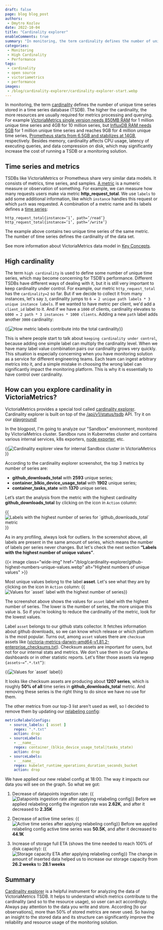 ```yaml
---
draft: false
page: blog blog_post
authors:
 - Dmytro Kozlov
date: 2022-10-04
title: "Cardinality explorer"
enableComments: true
summary: "In monitoring, the term cardinality defines the number of unique time series stored in TSDB. The higher is cardinality, the more resources are usually required for metrics processing and querying. Let's see how Cardinality explorer can help us here."
categories:
 - Monitoring
 - High Cardinality
 - Performance
tags:
 - cardinality
 - open source
 - victoriametrics
 - performance
images:
 - /blog/cardinality-explorer/cardinality-explorer-start.webp
---
```


In monitoring, the term [cardinality](https://docs.victoriametrics.com/keyConcepts.html#cardinality) defines the number 
of unique time series stored in a time series database (TSDB).
The higher the cardinality, the more resources are usually required for metrics processing and querying. 
For example [VictoriaMetrics single version needs 850MB RAM](https://valyala.medium.com/insert-benchmarks-with-inch-influxdb-vs-victoriametrics-e31a41ae2893)
for 1 million unique time series and 4GB for 10 million series, but [InfluxDB RAM needs 5GB](https://valyala.medium.com/insert-benchmarks-with-inch-influxdb-vs-victoriametrics-e31a41ae2893)
for 1 million unique time series and reaches 9GB for 4 million unique time series, 
[Prometheus starts from 6.5GB and stabilizes at 14GB](https://valyala.medium.com/prometheus-vs-victoriametrics-benchmark-on-node-exporter-metrics-4ca29c75590f), respectively.
Besides memory, cardinality affects CPU usage, latency of executing queries, and data compression on disk, which may 
significantly increase the cost of running a TSDB or a monitoring solution.

## Time series and metrics

TSDBs like VictoriaMetrics or Prometheus share very similar data models. It consists of metrics, time series, and
samples. [A metric](https://docs.victoriametrics.com/keyConcepts.html#what-is-a-metric) is a numeric measure or
observation of something. For example, we can measure how many requests users make via metric **http_request_total**.
We use `labels` to add some additional information, like which `instance` handles this request or which `path` was requested.
A combination of a metric name and its labels defines a [time series](https://docs.victoriametrics.com/keyConcepts.html#time-series):
```
http_request_total{instance=’1’, path=’/read’}
http_request_total{instance=’1’, path=’/write’}
```
The example above contains two unique time series of the same metric. The number of time series defines the cardinality
of the data set.

See more information about VictoriaMetrics data model in [Key Concepts](https://docs.victoriametrics.com/keyConcepts.html).

## High cardinality

The term `high cardinality` is used to define some number of unique time series, which may become
concerning for TSDB's performance. Different TSDBs have different ways of dealing with it, but it is still very
important to keep cardinality under control.
For example, our metric `http_request_total` has the `cardinality=2` so far. But if we decide to collect it from many
instances, let's say `3`, cardinality jumps to `6 = 2 unique path labels * 3 unique instance labels`.
If we wanted to have metric per client, we'd add a `client_id` label to it. And if we have a `1000` of clients,
cardinality elevates to `6000 = 2 path * 3 instances * 1000 clients`. Adding a new `path` label adds another `3000`
cardinality:

{{<image class="wide-img" href="/blog/cardinality-explorer/cardinality_calculation.webp" alt="How metric labels contribute into the total cardinality" >}}

This is where people start to talk about `keeping cardinality under control`, because adding one
simple label can multiply the cardinality level.
When we have many label value combination pairs our cardinality grows very quickly.
This situation is especially concerning when you have monitoring solution as a service for different engineering teams.
Each team can ingest arbitrary metrics into it, and a simple mistake in choosing the wrong label can significantly
impact the monitoring platform. This is why it is essentially to have control over cardinality.

## How can you explore cardinality in VictoriaMetrics?

VictoriaMetrics provides a special tool called [cardinality explorer](https://docs.victoriametrics.com/#cardinality-explorer). 
Cardinality explorer is built on top of the [/api/v1/status/tsdb](https://docs.victoriametrics.com/Single-server-VictoriaMetrics.html#tsdb-stats) API.
Try it on our [playground!](https://play.victoriametrics.com/select/accounting/1/6a716b0f-38bc-4856-90ce-448fd713e3fe/prometheus/graph/?_gl=1*jdsbsq*_ga*MTU2NDg0Mzg4MC4xNjU2ODQxMDQ0*_ga_N9SVT8S3HK*MTY2Mzc2MDUwOC43Ni4xLjE2NjM3NjA4NzkuMC4wLjA.#/cardinality)

In the blogpost, I'm going to analyze our "Sandbox" environment, monitored by VictoriaMetrics cluster. 
Sandbox runs in Kubernetes cluster and contains various internal services, k8s exporters, [node exporter](https://github.com/prometheus/node_exporter), etc.

{{<image class="wide-img" href="/blog/cardinality-explorer/cardinality-explorer-start.webp" alt="Cardinality explorer view for internal Sandbox cluster in VictoriaMetrics" >}}

According to the cardinality explorer screenshot, the top 3 metrics by number of series are:
* **github_downloads_total** with **2593** unique series;
* **container_blkio_device_usage_total** with **1902** unique series;
* **container_tasks_state** with **1370** unique series.

Let’s start the analysis from the metric with the highest cardinality **github_downloads_total** by clicking on the icon
in `Action` column:

{{<image class="wide-img" href="/blog/cardinality-explorer/github-with-labels.webp" alt="Labels with the highest number of series for `github_downloads_total` metric" >}}

As in any profiling, always look for outliers. In the screenshot above, all labels are present in the same amount
of series, which means the number of labels per series never changes. But let's check the next section 
**“Labels with the highest number of unique values”**.

{{< image class="wide-img" href="/blog/cardinality-explorer/github-highest-numbers-unique-values.webp" alt="Highest numbers of unique values" >}}

Most unique values belong to the label **asset**. Let's see what they are by clicking on the icon in `Action` column:
{{<image class="wide-img" href="/blog/cardinality-explorer/github-filter-asset.webp" alt="Values for `asset` label with the highest number of series" >}}

The screenshot above shows the values for `asset` label with the highest number of series. The lower is the number of 
series, the more unique this value is. So if you're looking to reduce the cardinality of the metric, look for the lowest
values.

Label `asset` belongs to our github stats collector. It fetches information about github downloads, so we can know 
which release or which platform is the most popular. Turns out, among `asset` values there are `checksum` assets
like ([victoria-metrics-darwin-amd64-v1.81.2-enterprise_checksums.txt](https://github.com/VictoriaMetrics/VictoriaMetrics/releases)).
Checksum assets are important for users, but not for our internal stats and metrics. We don't use them in our Grafana 
dashboards or in other statistic reports. Let's filter those assets via regexp `{assets~=”.*.txt”}`:

{{<image class="wide-img" href="/blog/cardinality-explorer/github-asset-txt.webp" alt="Values for `asset` label" >}}

It looks like checksum assets are producing about **1207 series**, which is roughly **50% of all** time series in 
**github_downloads_total** metric. And removing these series is the right thing to do since we have no use for them.

The other metrics from our top-3 list aren't used as well, so I decided to remove them by updating our 
[relabeling config](https://docs.victoriametrics.com/relabeling.html):

```yaml
metricRelabelConfigs:
  - source_labels: [ asset ]
    regex: ".*.txt"
    action: drop
  - sourceLabels:
    - __name__
    regex: container_(blkio_device_usage_total|tasks_state)
    action: drop
  - sourceLabels:
    - __name__
    regex: kubelet_runtime_operations_duration_seconds_bucket
    action: drop
```

We have applied our new relabel config at 18:00. The way it impacts our data you will see on the graph. 
So what we got:

1. Decrease of datapoints ingestion rate:
{{<image class="wide-img" href="/blog/cardinality-explorer/ingestion-rate.webp" alt="Datapoints ingestion rate after applying relabeling config" >}}
Before we applied relabeling config the ingestion rate was **2.62K**, and after it decreased to **2.35K**

2. Decrease of active time series:
{{<image class="wide-img" href="/blog/cardinality-explorer/active-time-series.webp" alt="Active time series after applying relabeling config" >}}
Before we applied relabeling config active time series was **50.5K**, and after it decreased to **44.1K**

3. Increase of storage full ETA (shows the time needed to reach 100% of disk capacity):
{{<image class="wide-img" href="/blog/cardinality-explorer/storage-full-ETA.webp" alt="Storage capacity ETA after applying relabeling config" >}}
The change in amount of inserted data helped us to increase our storage capacity from **26.2 weeks** to **28.1 weeks**

## Summary ##

[Cardinality explorer](https://docs.victoriametrics.com/#cardinality-explorer) is a helpful instrument for 
analyzing the data of VictoriaMetrics TSDB. It helps to understand which metrics contribute to the cardinality (and so
to the resource usage), so user can act accordingly. Always pay attention to the data you write and store. According
[to our observations], more than 50% of stored metrics are never used. So having an insight to the stored data and its 
structure can significantly improve the reliability and resource usage of the monitoring solution.

